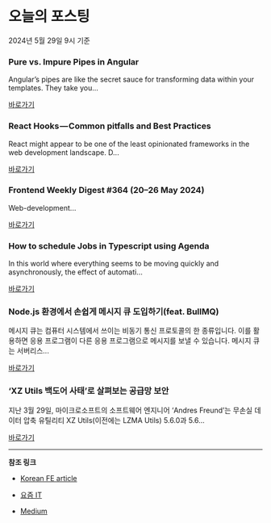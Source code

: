 # 오늘의 포스팅 
2024년 5월 29일 9시 기준 

### Pure vs. Impure Pipes in Angular 

 Angular’s pipes are like the secret sauce for transforming data within your templates. They take you... 

 [바로가기](https://medium.com/m/signin?actionUrl=https%3A%2F%2Fmedium.com%2F_%2Fbookmark%2Fp%2Fd263cd787ad1&operation=register&redirect=https%3A%2F%2Fjavascript.plainenglish.io%2Fpure-vs-impure-pipes-in-angular-d263cd787ad1&source=---------0-84----------front_end_development------bookmark_preview----7233b2a9_56ab_403b_904f_045f918be1d2-------) 

### React Hooks — Common pitfalls and Best Practices 

 React might appear to be one of the least opinionated frameworks in the web development landscape. D... 

 [바로가기](https://medium.com/m/signin?actionUrl=https%3A%2F%2Fmedium.com%2F_%2Fbookmark%2Fp%2F96079a40870c&operation=register&redirect=https%3A%2F%2Fhrshdg8.medium.com%2Freact-hooks-common-pitfalls-and-best-practices-96079a40870c&source=---------0-84----------react------bookmark_preview----2f505307_12cc_4055_8ebe_9ba8d2d2b974-------) 

### Frontend Weekly Digest #364 (20–26 May 2024) 

 Web-development... 

 [바로가기](https://medium.com/m/signin?actionUrl=https%3A%2F%2Fmedium.com%2F_%2Fbookmark%2Fp%2F15290a11d70e&operation=register&redirect=https%3A%2F%2Ffrontender-ua.medium.com%2Ffrontend-weekly-digest-364-20-26-may-2024-15290a11d70e&source=---------0-84----------javascript------bookmark_preview----4cde84f6_d2ee_4f01_952d_e43773b9d3a3-------) 

### How to schedule Jobs in Typescript using Agenda 

 In this world where everything seems to be moving quickly and asynchronously, the effect of automati... 

 [바로가기](https://medium.com/m/signin?actionUrl=https%3A%2F%2Fmedium.com%2F_%2Fbookmark%2Fp%2F708267c02557&operation=register&redirect=https%3A%2F%2Fdipo0x.medium.com%2Fhow-to-schedule-jobs-in-typescript-using-agenda-708267c02557&source=---------0-84----------typescript------bookmark_preview----cf81de1b_cf22_43d3_85b6_66f8db2b17a0-------) 

### Node.js 환경에서 손쉽게 메시지 큐 도입하기(feat. BullMQ) 

 메시지 큐는 컴퓨터 시스템에서 쓰이는 비동기 통신 프로토콜의 한 종류입니다. 이를 활용하면 응용 프로그램이 다른 응용 프로그램으로 메시지를 보낼 수 있습니다. 메시지 큐는 서버리스... 

 [바로가기](https://yozm.wishket.com/magazine/detail/2599/) 

### ‘XZ Utils 백도어 사태’로 살펴보는 공급망 보안 

 지난 3월 29일, 마이크로소프트의 소프트웨어 엔지니어 ‘Andres Freund’는 무손실 데이터 압축 유틸리티 XZ Utils(이전에는 LZMA Utils) 5.6.0과 5.6... 

 [바로가기](https://yozm.wishket.com/magazine/detail/2597/) 

---

**참조 링크**

- [Korean FE article](https://kofearticle.substack.com) 

- [요즘 IT](https://yozm.wishket.com/magazine) 

- [Medium](https://medium.com) 

